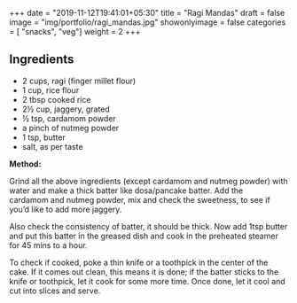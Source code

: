 
+++
date = "2019-11-12T19:41:01+05:30"
title = "Ragi Mandas"
draft = false
image = "img/portfolio/ragi_mandas.jpg"
showonlyimage = false
categories = [ "snacks", "veg"] 
weight = 2
+++

<!--more-->

## Ingredients

- 2 cups, ragi (finger millet flour)
- 1 cup, rice flour
- 2 tbsp cooked rice
- 2½ cup, jaggery, grated
- ½ tsp, cardamom powder
- a pinch of nutmeg powder
- 1 tsp, butter
- salt, as per taste 

**Method:**

Grind all the above ingredients (except cardamom and nutmeg powder) with water and make a thick batter like dosa/pancake batter. Add the cardamom and nutmeg powder, mix and check the sweetness, to see if you’d like to add more jaggery. 

Also check the consistency of batter, it should be thick. Now add 1tsp butter and put this batter in the greased dish and cook in the preheated steamer for 45 mins to a hour.

To check if cooked, poke a thin knife or a toothpick in the center of the cake. If it comes out clean, this means it is done; if the batter sticks to the knife or toothpick, let it cook for some more time. Once done,  let it cool and cut into slices and serve.
